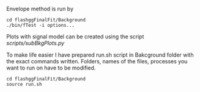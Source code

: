 Envelope method is run by
```
cd flashggFinalFit/Background
./bin/fTest -i options...
```
Plots with signal model can be created using the script *scripts/subBkgPlots.py*

To make life easier I have prepared run.sh script in Bakcground folder with the exact commands written.
Folders, names of the files, processes you want to run on have to be modified.
```
cd flashggFinalFit/Background
source run.sh
```
